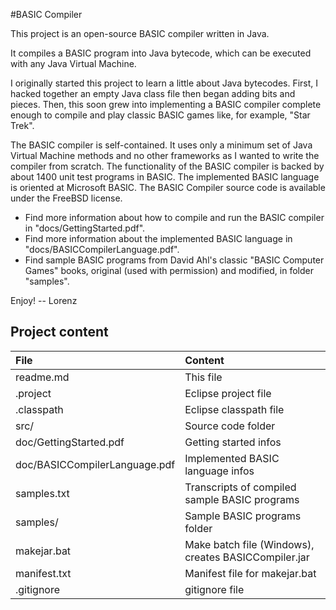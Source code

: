 #BASIC Compiler

This project is an open-source BASIC compiler written in Java.

It compiles a BASIC program into Java bytecode, which can be executed with any Java Virtual Machine.

I originally started this project to learn a little about Java bytecodes. First, I hacked together an empty Java class file then began adding bits and pieces. Then, this soon grew into implementing a BASIC compiler complete enough to compile and play classic BASIC games like, for example, "Star Trek". 

The BASIC compiler is self-contained. It uses only a minimum set of Java Virtual Machine methods and no other frameworks as I wanted to write the compiler from scratch. The functionality of the BASIC compiler is backed by about 1400 unit test programs in BASIC. The implemented BASIC language is oriented at Microsoft BASIC. The BASIC Compiler source code is available under the FreeBSD license.

* Find more information about how to compile and run the BASIC compiler in "docs/GettingStarted.pdf".
* Find more information about the implemented BASIC language in "docs/BASICCompilerLanguage.pdf".
* Find sample BASIC programs from David Ahl's classic "BASIC Computer Games" books, original (used with permission) and modified, in folder "samples".

Enjoy! -- Lorenz

## Project content

| File                           | Content                                              |
|:------------------------------ |:-----------------------------------------------------|
| readme.md                      | This file                                            |
| .project                       | Eclipse project file                                 |
| .classpath                     | Eclipse classpath file                               |
| src/                           | Source code folder                                   |
| doc/GettingStarted.pdf         | Getting started infos                                |
| doc/BASICCompilerLanguage.pdf  | Implemented BASIC language infos                     |
| samples.txt                    | Transcripts of compiled sample BASIC programs        |
| samples/                       | Sample BASIC programs folder                         |
| makejar.bat                    | Make batch file (Windows), creates BASICCompiler.jar |
| manifest.txt                   | Manifest file for makejar.bat                        |
| .gitignore                     | gitignore file                                       |
